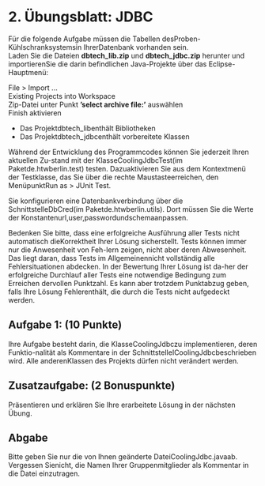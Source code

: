 # 2. Übungsblatt: JDBC
Für die folgende Aufgabe müssen die Tabellen desProben-Kühlschranksystemsin IhrerDatenbank vorhanden sein.  
Laden Sie die Dateien **dbtech_lib.zip** und **dbtech_jdbc.zip** herunter und importierenSie die darin befindlichen Java-Projekte über das Eclipse-Hauptmenü:

File > Import ...  
Existing Projects into Workspace  
Zip-Datei unter Punkt **’select archive file:’** auswählen  
Finish aktivieren  
* Das Projektdbtech_libenthält Bibliotheken
* Das Projektdbtech_jdbcenthält vorbereitete Klassen

Während der Entwicklung des Programmcodes können Sie jederzeit Ihren aktuellen Zu-stand mit der KlasseCoolingJdbcTest(im Paketde.htwberlin.test) testen. Dazuaktivieren Sie aus dem Kontextmenü der Testklasse, das Sie über die rechte Maustasteerreichen, den MenüpunktRun as > JUnit Test.

Sie konfigurieren eine Datenbankverbindung über die SchnittstelleDbCred(im Paketde.htwberlin.utils). Dort müssen Sie die Werte der Konstantenurl,user,passwordundschemaanpassen.

Bedenken Sie bitte, dass eine erfolgreiche Ausführung aller Tests nicht automatisch dieKorrektheit Ihrer Lösung sicherstellt. Tests können immer nur die Anwesenheit von Feh-lern zeigen, nicht aber deren Abwesenheit. Das liegt daran, dass Tests im Allgemeinennicht vollständig alle Fehlersituationen abdecken. In der Bewertung Ihrer Lösung ist da-her der erfolgreiche Durchlauf aller Tests eine notwendige Bedingung zum Erreichen dervollen Punktzahl. Es kann aber trotzdem Punktabzug geben, falls Ihre Lösung Fehlerenthält, die durch die Tests nicht aufgedeckt werden.
   
## Aufgabe 1: (10 Punkte)
Ihre Aufgabe besteht darin, die KlasseCoolingJdbczu implementieren, deren Funktio-nalität als Kommentare in der SchnittstelleICoolingJdbcbeschrieben wird. Alle anderenKlassen des Projekts dürfen nicht verändert werden.

## Zusatzaufgabe: (2 Bonuspunkte)
Präsentieren und erklären Sie Ihre erarbeitete Lösung in der nächsten Übung.

## Abgabe
Bitte geben Sie nur die von Ihnen geänderte DateiCoolingJdbc.javaab. Vergessen Sienicht, die Namen Ihrer Gruppenmitglieder als Kommentar in die Datei einzutragen.
